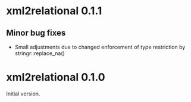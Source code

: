 # xml2relational 0.1.1

## Minor bug fixes

* Small adjustments due to changed enforcement of type restriction by  stringr::replace_na()



# xml2relational 0.1.0

Initial version.

